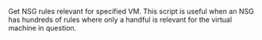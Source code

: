 Get NSG rules relevant for specified VM. This script is useful when an NSG has hundreds of rules where only a handful is relevant for the virtual machine in question.
